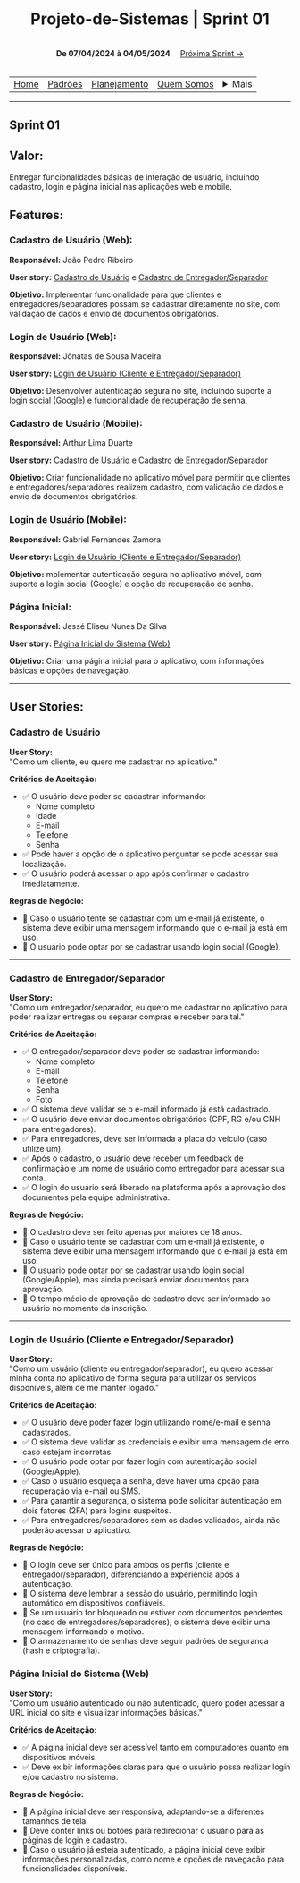 <h1 align="center"> Projeto-de-Sistemas | Sprint 01</h1>


<div align="center">
    <br>
    <strong>De 07/04/2024 à 04/05/2024</strong>&#x2003;
    <a href="sprint2.md">Próxima Sprint →</a><br>
    <br>
</div>

<table align="center">
    <tr>
        <td><a href="../../README.md">Home</a></td>
        <td><a href="../defaults.md">Padrões</a></td>
        <td><a href="../plan.md">Planejamento</a></td>
        <td><a href="../us.md">Quem Somos</a></td>
        <td>
            <details style="position: relative;">
                <summary>Mais</summary>
                <ul style="position: absolute; background: transparent;">
                    <li><a href="../contact.md">Contato</a></li>
                    <li><a href="../sup.md">Suporte</a></li>
                    <li><a href="../faq.md">FAQ</a></li>
                </ul>
            </details>
        </td>
    </tr>
</table>

<hr>

## Sprint 01

## Valor:

Entregar funcionalidades básicas de interação de usuário, incluindo cadastro, login e página inicial nas aplicações web e mobile.

## Features:

### **Cadastro de Usuário (Web):**
**Responsável:** João Pedro Ribeiro

**User story:** [Cadastro de Usuário](#cadastro-de-usuário) e [Cadastro de Entregador/Separador](#cadastro-de-entregadorseparador)

**Objetivo:** Implementar funcionalidade para que clientes e entregadores/separadores possam se cadastrar diretamente no site, com validação de dados e envio de documentos obrigatórios.  

### **Login de Usuário (Web):**
**Responsável:** Jônatas de Sousa Madeira

**User story:** [Login de Usuário (Cliente e Entregador/Separador)](#login-de-usuário-cliente-e-entregadorseparador)

**Objetivo:** Desenvolver autenticação segura no site, incluindo suporte a login social (Google) e funcionalidade de recuperação de senha.  

### **Cadastro de Usuário (Mobile):**
**Responsável:** Arthur Lima Duarte

**User story:** [Cadastro de Usuário](#cadastro-de-usuário) e [Cadastro de Entregador/Separador](#cadastro-de-entregadorseparador)

**Objetivo:** Criar funcionalidade no aplicativo móvel para permitir que clientes e entregadores/separadores realizem cadastro, com validação de dados e envio de documentos obrigatórios.  

### **Login de Usuário (Mobile):**
**Responsável:** Gabriel Fernandes Zamora

**User story:** [Login de Usuário (Cliente e Entregador/Separador)](#login-de-usuário-cliente-e-entregadorseparador)

**Objetivo:** mplementar autenticação segura no aplicativo móvel, com suporte a login social (Google) e opção de recuperação de senha.  

### **Página Inicial:**
**Responsável:** Jessé Eliseu Nunes Da Silva

**User story:** [Página Inicial do Sistema (Web)](#página-inicial-do-sistema-web)

**Objetivo:** Criar uma página inicial para o aplicativo, com informações básicas e opções de navegação.

---

## User Stories:

### Cadastro de Usuário

**User Story:**  
"Como um cliente, eu quero me cadastrar no aplicativo."

**Critérios de Aceitação:**  
- ✅ O usuário deve poder se cadastrar informando:
    - Nome completo  
    - Idade  
    - E-mail  
    - Telefone  
    - Senha  
- ✅ Pode haver a opção de o aplicativo perguntar se pode acessar sua localização.  
- ✅ O usuário poderá acessar o app após confirmar o cadastro imediatamente.  

**Regras de Negócio:**  
- 🔹 Caso o usuário tente se cadastrar com um e-mail já existente, o sistema deve exibir uma mensagem informando que o e-mail já está em uso.  
- 🔹 O usuário pode optar por se cadastrar usando login social (Google).  

---

### Cadastro de Entregador/Separador

**User Story:**  
"Como um entregador/separador, eu quero me cadastrar no aplicativo para poder realizar entregas ou separar compras e receber para tal."

**Critérios de Aceitação:**  
- ✅ O entregador/separador deve poder se cadastrar informando:
    - Nome completo  
    - E-mail  
    - Telefone  
    - Senha  
    - Foto  
- ✅ O sistema deve validar se o e-mail informado já está cadastrado.  
- ✅ O usuário deve enviar documentos obrigatórios (CPF, RG e/ou CNH para entregadores).  
- ✅ Para entregadores, deve ser informada a placa do veículo (caso utilize um).  
- ✅ Após o cadastro, o usuário deve receber um feedback de confirmação e um nome de usuário como entregador para acessar sua conta.  
- ✅ O login do usuário será liberado na plataforma após a aprovação dos documentos pela equipe administrativa.  

**Regras de Negócio:**  
- 🔹 O cadastro deve ser feito apenas por maiores de 18 anos.  
- 🔹 Caso o usuário tente se cadastrar com um e-mail já existente, o sistema deve exibir uma mensagem informando que o e-mail já está em uso.  
- 🔹 O usuário pode optar por se cadastrar usando login social (Google/Apple), mas ainda precisará enviar documentos para aprovação.  
- 🔹 O tempo médio de aprovação de cadastro deve ser informado ao usuário no momento da inscrição.  

---

### Login de Usuário (Cliente e Entregador/Separador)

**User Story:**  
"Como um usuário (cliente ou entregador/separador), eu quero acessar minha conta no aplicativo de forma segura para utilizar os serviços disponíveis, além de me manter logado."

**Critérios de Aceitação:**  
- ✅ O usuário deve poder fazer login utilizando nome/e-mail e senha cadastrados.  
- ✅ O sistema deve validar as credenciais e exibir uma mensagem de erro caso estejam incorretas.  
- ✅ O usuário pode optar por fazer login com autenticação social (Google/Apple).  
- ✅ Caso o usuário esqueça a senha, deve haver uma opção para recuperação via e-mail ou SMS.  
- ✅ Para garantir a segurança, o sistema pode solicitar autenticação em dois fatores (2FA) para logins suspeitos.  
- ✅ Para entregadores/separadores sem os dados validados, ainda não poderão acessar o aplicativo.  

**Regras de Negócio:**  
- 🔹 O login deve ser único para ambos os perfis (cliente e entregador/separador), diferenciando a experiência após a autenticação.  
- 🔹 O sistema deve lembrar a sessão do usuário, permitindo login automático em dispositivos confiáveis.  
- 🔹 Se um usuário for bloqueado ou estiver com documentos pendentes (no caso de entregadores/separadores), o sistema deve exibir uma mensagem informando o motivo.  
- 🔹 O armazenamento de senhas deve seguir padrões de segurança (hash e criptografia).  

### Página Inicial do Sistema (Web)

**User Story:**  
"Como um usuário autenticado ou não autenticado, quero poder acessar a URL inicial do site e visualizar informações básicas."

**Critérios de Aceitação:**  
- ✅ A página inicial deve ser acessível tanto em computadores quanto em dispositivos móveis.  
- ✅ Deve exibir informações claras para que o usuário possa realizar login e/ou cadastro no sistema.  

**Regras de Negócio:**  
- 🔹 A página inicial deve ser responsiva, adaptando-se a diferentes tamanhos de tela.  
- 🔹 Deve conter links ou botões para redirecionar o usuário para as páginas de login e cadastro.  
- 🔹 Caso o usuário já esteja autenticado, a página inicial deve exibir informações personalizadas, como nome e opções de navegação para funcionalidades disponíveis.  